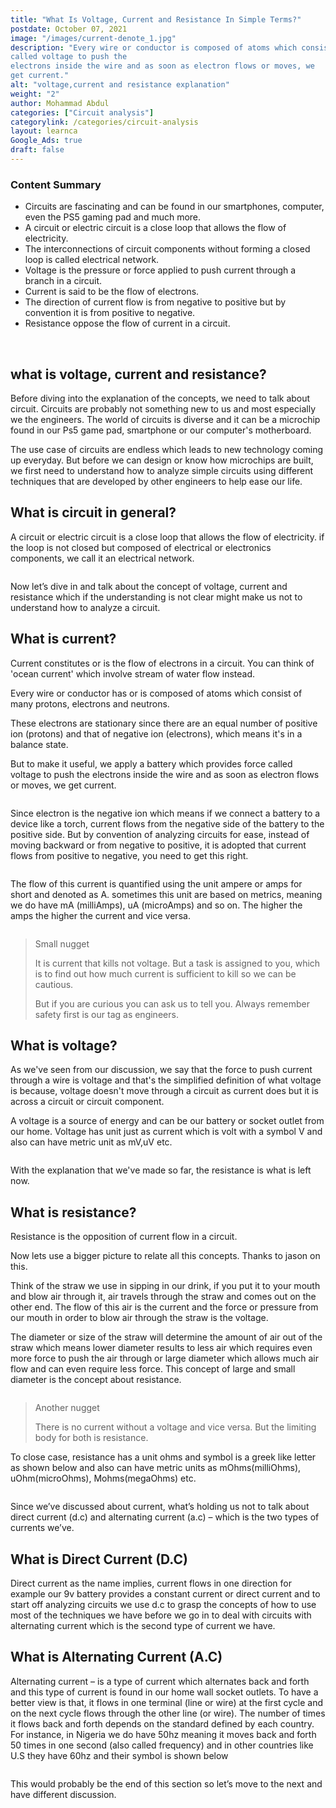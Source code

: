 ```yaml
---
title: "What Is Voltage, Current and Resistance In Simple Terms?"
postdate: October 07, 2021
image: "/images/current-denote_1.jpg"
description: "Every wire or conductor is composed of atoms which consist of many protons, electrons and neutrons. These electrons are stationary and in order to make them move we apply a battery which provides force
called voltage to push the
electrons inside the wire and as soon as electron flows or moves, we
get current."
alt: "voltage,current and resistance explanation"
weight: "2"
author: Mohammad Abdul
categories: ["Circuit analysis"]
categorylink: /categories/circuit-analysis
layout: learnca 
Google_Ads: true
draft: false
---
```


<div class="content-summary">
<h3>Content Summary</h3>
<ul>
<li>
<span class="text-emphasis">Circuits</span> are fascinating and can be found in our smartphones,
computer, even the PS5 gaming pad and much more.
</li>
<li>
<span class="text-emphasis">A circuit</span> or electric circuit is a close loop that allows the flow
of electricity.
</li>
<li>
The interconnections of circuit components without forming a
closed loop is called <span class="text-emphasis">electrical network</span>.
</li>
<li>
<span class="text-emphasis">Voltage</span> is the pressure or force applied to push current through a
branch in a circuit.
</li>
<li><span class="text-emphasis">Current</span> is said to be the flow of electrons.</li>
<li>
The <span class="text-emphasis">direction of current</span> flow is from negative to positive but by
convention it is from positive to negative.
</li>
<li> <span class="text-emphasis">Resistance</span> oppose the flow of current in a circuit.</li>
</ul>
</div>
<br>
<div class="content">
<h2>what is voltage, current and resistance?</h2>
<p>
Before diving into the explanation of the concepts, we need to talk
about circuit. Circuits are probably not something new to us and
most especially we the engineers. The world of circuits is diverse
and it can be a microchip found in our Ps5 game pad, smartphone or
our computer's motherboard.
</p>
<p>
The use case of circuits are endless which leads to new technology
coming up everyday. But before we can design or know how microchips
are built, we first need to understand how to analyze simple
circuits using different techniques that are developed by other
engineers to help ease our life.
</p>
<h2>What is circuit in general?</h2>
<p>
<span class="text-emphasis">A circuit or electric circuit</span> is
a close loop that allows the flow of electricity. if the loop is not
closed but composed of electrical or electronics components, we call
it an <span class="text-italics">electrical network</span>.
</p>
<img loading="lazy" src="/images/closelool-openloop_1.jpg" alt="" />
<p>
Now let’s dive in and talk about the concept of voltage, current and
resistance which if the understanding is not clear might make us not
to understand how to analyze a circuit.
</p>
<h2>What is current?</h2>
<p>
<span class="text-emphasis">Current</span> constitutes or is the
flow of electrons in a circuit. You can think of 'ocean current'
which involve stream of water flow instead.
</p>

<p>
Every wire or conductor has or is composed of atoms which consist of
many protons, electrons and neutrons.
</p>
<p>
 These electrons are stationary
since there are an equal number of positive ion (protons) and that
of negative ion (electrons), which means it's in a balance state.

</p>
<p>But to make it useful, we apply a battery which provides force
called <span class="text-italics">voltage</span> to push the
electrons inside the wire and as soon as electron flows or moves, we
get current.</p>
<img loading="lazy" src="/images/electron-wire_1.jpg" alt="" />
<p>
Since electron is the negative ion which means if we connect a
battery to a device like a torch, current flows from the negative
side of the battery to the positive side. But by convention of
analyzing circuits for ease, instead of moving backward or from
negative to positive, it is adopted that current flows from positive
to negative, you need to get this right.
</p>
<img loading="lazy" src="/images/current-denote_1.jpg" alt="" />
<p>
The flow of this current is quantified using the unit ampere or amps
for short and denoted as A. sometimes this unit are based on
metrics, meaning we do have mA (milliAmps), uA (microAmps) and so
on. The higher the amps the higher the current and vice versa.
</p>
<img loading="lazy" src="/images/metriccurrent_2.jpg" alt="" />
<blockquote class="blockquote">
<p class="little-nugget">Small nugget</p>
<p class="quote-text">
It is current that kills not voltage. But a task is assigned to
you, which is to find out how much current is sufficient to kill
so we can be cautious.
</p>
<p class="quote-text">
But if you are curious you can ask us to tell you. Always remember
safety first is our tag as engineers.
</p>
</blockquote>
<h2>What is voltage?</h2>
<p>
As we've seen from our discussion, we say that the force to push
current through a wire is voltage and that's the simplified
definition of what voltage is because, voltage doesn't move through
a circuit as current does but it is across a circuit or circuit
component.
</p>
<p>
A voltage is a source of energy and can be our battery or socket
outlet from our home. Voltage has unit just as current which is volt
with a symbol V and also can have metric unit as mV,uV etc.
</p>
<img loading="lazy" src="/images/unitvolt_4.jpg" alt="" />
<p>
With the explanation that we've made so far, the resistance is what
is left now.
</p>
<h2>What is resistance?</h2>
<p>
<span class="text-emphasis">Resistance</span> is the opposition of
current flow in a circuit.
</p>
<p>
Now lets use a bigger picture to relate all this concepts.
<span class="text-italics">Thanks to jason on this.</span>
</p>
<p>
Think of the straw we use in sipping in our drink, if you put it to
your mouth and blow air through it, air travels through the straw
and comes out on the other end. The flow of this air is the current
and the force or pressure from our mouth in order to blow air
through the straw is the voltage.
</p>
<p>
The diameter or size of the straw will determine the amount of air
out of the straw which means lower diameter results to less air
which requires even more force to push the air through or large
diameter which allows much air flow and can even require less force.
This concept of large and small diameter is the concept about
resistance.
</p>
<img loading="lazy" src="/images/resisitance_1.jpg" alt="" />

<blockquote class="blockquote">
<p class="little-nugget">Another nugget</p>
<p class="quote-text">
There is no current without a voltage and vice versa. But the
limiting body for both is resistance.
</p>
</blockquote>
<p>
To close case, <span class="text-italics">resistance </span> has a
unit ohms and symbol is a greek like letter as shown below and also
can have metric units as mOhms(milliOhms), uOhm(microOhms),
Mohms(megaOhms) etc.
</p>
<img loading="lazy" src="/images/unitohms_1.jpg" alt="" />
<p>
Since we’ve discussed about current, what’s holding us not to talk
about direct current (d.c) and alternating current (a.c) – which is
the two types of currents we’ve.
</p>
<h2>What is Direct Current (D.C)</h2>
<p>
<span class="text-emphasis"> Direct current</span> as the name
implies, current flows in one direction for example our 9v battery
provides a constant current or direct current and to start off
analyzing circuits we use d.c to grasp the concepts of how to use
most of the techniques we have before we go in to deal with circuits
with alternating current which is the second type of current we
have.
</p>
<h2>What is Alternating Current (A.C)</h2>
<p>
<span class="text-emphasis">Alternating current</span> – is a type
of current which alternates back and forth and this type of current
is found in our home wall socket outlets. To have a better view is
that, it flows in one terminal (line or wire) at the first cycle and
on the next cycle flows through the other line (or wire). The number
of times it flows back and forth depends on the standard defined by
each country. For instance, in Nigeria we do have 50hz meaning it
moves back and forth 50 times in one second (also called frequency)
and in other countries like U.S they have 60hz and their symbol is
shown below
</p>
<img loading="lazy" src="/images/dcac_2.jpg" alt="" />
<p>
This would probably be the end of this section so let’s move to the
next and have different discussion.
</p>
</div>
